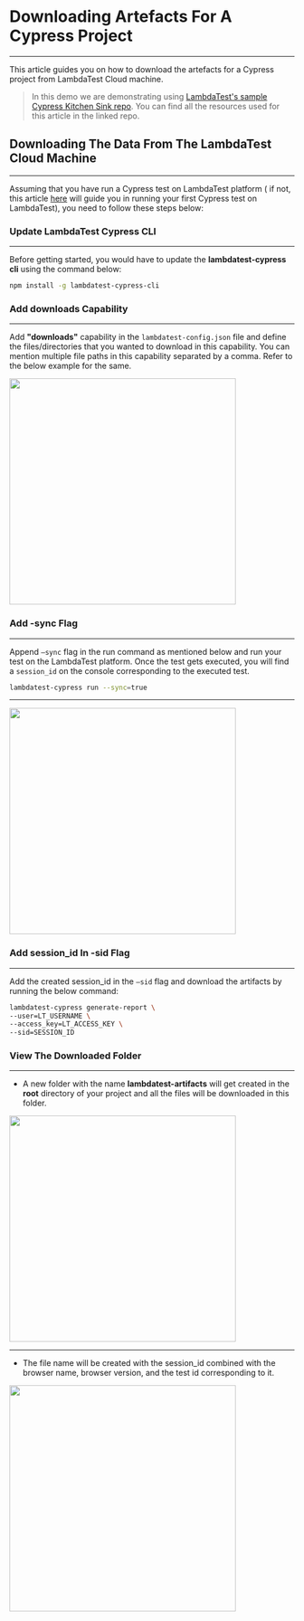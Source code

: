 # Downloading Artefacts For A Cypress Project
***    
    
This article guides you on how to download the artefacts for a Cypress project from LambdaTest Cloud machine.

>In this demo we are demonstrating using [LambdaTest's sample Cypress Kitchen Sink repo](https://github.com/LambdaTest/cypress-example-kitchensink/pull/21/?target=_blank). You can find all the resources used for this article in the linked repo.

## Downloading The Data From The LambdaTest Cloud Machine
---

Assuming that you have run a Cypress test on LambdaTest platform ( if not, this article [here](https://www.lambdatest.com/support/docs/getting-started-with-cypress-testing/?target=_blank) will guide you in running your first Cypress test on LambdaTest), you need to follow these steps below:

### Update LambdaTest Cypress CLI
---

Before getting started, you would have to update the **lambdatest-cypress cli** using the command below:

```bash
npm install -g lambdatest-cypress-cli
```

### Add downloads Capability
---

Add **"downloads"** capability in the `lambdatest-config.json` file and define the files/directories that you wanted to download in this capability. You can mention multiple file paths in this capability separated by a comma. Refer to the below example for the same.

<img height="400" src="https://user-images.githubusercontent.com/70570645/169602283-fc53998f-b87b-4acc-a0b1-a1b125e15dff.png"/>

### Add -sync Flag

---

Append `–sync` flag in the run command as mentioned below and run your test on the LambdaTest platform. Once the test gets executed, you will find a `session_id` on the console corresponding to the executed test.

```bash
lambdatest-cypress run --sync=true
```
---

<img height="400" src="https://user-images.githubusercontent.com/70570645/169602547-1a604e97-68fb-4e1f-95cd-efa242e80df9.png"/>


### Add session_id In -sid Flag

---

Add the created session_id in the `–sid` flag and download the artifacts by running the below command:

```bash
lambdatest-cypress generate-report \
--user=LT_USERNAME \
--access_key=LT_ACCESS_KEY \
--sid=SESSION_ID
```

### View The Downloaded Folder

---

- A new folder with the name **lambdatest-artifacts** will get created in the **root** directory of your project and all the files will be downloaded in this folder.

<img height="400" src="https://user-images.githubusercontent.com/70570645/169602655-928455a0-c8d4-444c-8f72-8f8a20ea342d.png"/>

  ***

- The file name will be created with the session_id combined with the browser name, browser version, and the test id corresponding to it.

<img height="400" src="https://user-images.githubusercontent.com/70570645/169602718-f5f13bf6-2cff-411e-bc8b-30ead6d8ba4c.png"/>

